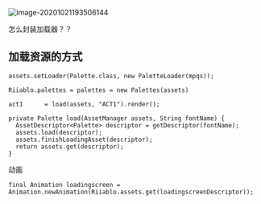 ![image-20201021193506144](C:\Users\Admin\AppData\Roaming\Typora\typora-user-images\image-20201021193506144.png)

怎么封装加载器？？



## 加载资源的方式





```
assets.setLoader(Palette.class, new PaletteLoader(mpqs));
```

```
Riiablo.palettes = palettes = new Palettes(assets)
```

```
act1      = load(assets, "ACT1").render();
```

```
private Palette load(AssetManager assets, String fontName) {
  AssetDescriptor<Palette> descriptor = getDescriptor(fontName);
  assets.load(descriptor);
  assets.finishLoadingAsset(descriptor);
  return assets.get(descriptor);
}
```



动画

```
final Animation loadingscreen = Animation.newAnimation(Riiablo.assets.get(loadingscreenDescriptor));
```













